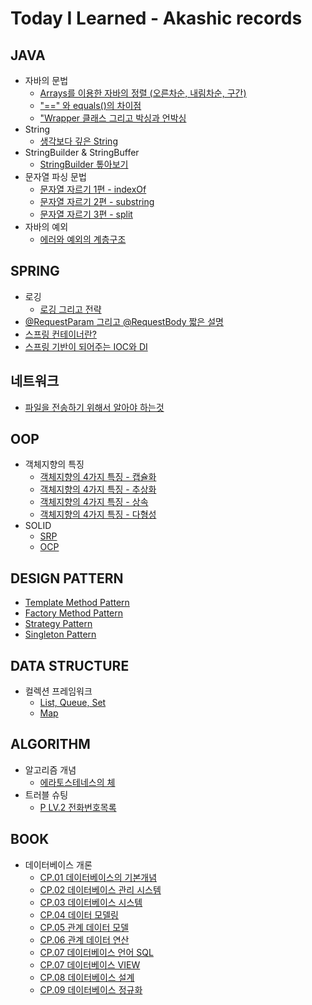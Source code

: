# Today I Learned - Akashic records

## JAVA
- 자바의 문법
  - [Arrays를 이용한 자바의 정렬 (오른차순, 내림차순, 구간)](https://github.com/jickDo/TIL/blob/main/Java/%EC%9E%90%EB%B0%94%EC%9D%98%20%EC%A0%95%EB%A0%AC(Arrays).md)
  - ["==" 와 equals()의 차이점](https://github.com/jickDo/TIL/blob/main/Java/%22%3D%3D%22%EC%99%80%20equals()%20%EB%8A%94%20%EB%AD%90%EC%95%BC%3F.md)
  - ["Wrapper 클래스 그리고 박싱과 언박싱](https://github.com/jickDo/TIL/blob/main/Java/Wrapper%20%ED%81%B4%EB%9E%98%EC%8A%A4.md)
- String
  - [생각보다 깊은 String](https://github.com/jickDo/TIL/blob/main/Java/%EC%83%9D%EA%B0%81%EB%B3%B4%EB%8B%A4%20%EA%B9%8A%EC%9D%80%20String.md)
- StringBuilder & StringBuffer
  - [StringBuilder 톺아보기](https://github.com/jickDo/TIL/blob/main/Java/StringBuilder%EC%9D%98%20%EB%AA%A8%EB%93%A0%EA%B2%83!.md)
- 문자열 파싱 문법
  - [문자열 자르기 1편 - indexOf](https://github.com/jickDo/TIL/blob/main/Java/%EB%AC%B8%EC%9E%90%EC%97%B4%20%EC%9E%90%EB%A5%B4%EA%B8%B01(indexOf).md)
  - [문자열 자르기 2편 - substring](https://github.com/jickDo/TIL/blob/main/Java/%EB%AC%B8%EC%9E%90%EC%97%B4%20%EC%9E%90%EB%A5%B4%EA%B8%B02(substring).md)
  - [문자열 자르기 3편 - split](https://github.com/jickDo/TIL/blob/main/Java/%EB%AC%B8%EC%9E%90%EC%97%B4%20%EC%9E%90%EB%A5%B4%EA%B8%B03(split).md)
- 자바의 예외
  - [에러와 예외의 계층구조](https://github.com/jickDo/TIL/blob/main/Java/%EC%9E%90%EB%B0%94%EC%9D%98%20%EC%97%90%EB%9F%AC%EC%99%80%20%EC%98%88%EC%99%B8%20%EA%B5%AC%EC%A1%B0.md)


## SPRING

- 로깅
  - [로깅 그리고 전략](https://github.com/jickDo/TIL/blob/main/Spring/%EB%A1%9C%EA%B9%85%20%EA%B7%B8%EB%A6%AC%EA%B3%A0%20%EC%A0%84%EB%9E%B5.md)
- [@RequestParam 그리고 @RequestBody 짧은 설명](https://github.com/jickDo/TIL/blob/main/Spring/%40RequestBody%20vs%20%40RequestParam.md)
- [스프링 컨테이너란?](https://github.com/jickDo/TIL/blob/main/Spring/%EC%8A%A4%ED%94%84%EB%A7%81%20%EC%BB%A8%ED%85%8C%EC%9D%B4%EB%84%88%EB%9E%80%3F.md)
- [스프링 기반이 되어주는 IOC와 DI](https://github.com/jickDo/TIL/blob/main/Spring/IOC%EC%99%80%20DI.md)
## 네트워크

 - [파일을 전송하기 위해서 알아야 하는것](https://github.com/jickDo/TIL/blob/main/Network/%ED%8C%8C%EC%9D%BC%EC%9D%84%20%EC%A0%84%EC%86%A1%EC%9D%84%20%ED%95%A0%EB%A0%A4%EB%A9%B4%3F%20.md)

## OOP

- 객체지향의 특징
  - [객체지향의 4가지 특징 - 캡슐화](https://github.com/jickDo/TIL/blob/main/OOP/%EA%B0%9D%EC%B2%B4%EC%A7%80%ED%96%A5%EC%9D%98%204%EA%B0%80%EC%A7%80%20%ED%8A%B9%EC%A7%95%20-%20%EC%BA%A1%EC%8A%90%ED%99%94.md)
  - [객체지향의 4가지 특징 - 추상화](https://github.com/jickDo/TIL/blob/main/OOP/%EA%B0%9D%EC%B2%B4%EC%A7%80%ED%96%A5%EC%9D%98%204%EA%B0%80%EC%A7%80%20%ED%8A%B9%EC%A7%95%20-%20%EC%B6%94%EC%83%81%ED%99%94.md)
  - [객체지향의 4가지 특징 - 상속](https://github.com/jickDo/TIL/blob/main/OOP/%EA%B0%9D%EC%B2%B4%EC%A7%80%ED%96%A5%EC%9D%98%204%EA%B0%80%EC%A7%80%20%ED%8A%B9%EC%A7%95%20-%20%EC%83%81%EC%86%8D.md)
  - [객체지향의 4가지 특징 - 다형성](https://github.com/jickDo/TIL/blob/main/OOP/%EA%B0%9D%EC%B2%B4%EC%A7%80%ED%96%A5%EC%9D%98%204%EA%B0%80%EC%A7%80%20%ED%8A%B9%EC%A7%95%20-%20%EB%8B%A4%ED%98%95%EC%84%B1.md)
- SOLID
  - [SRP](https://github.com/jickDo/TIL/blob/main/OOP/SOLID%20-%20SRP.md)
  - [OCP](https://github.com/jickDo/TIL/blob/main/OOP/SOLID%20-%20OCP.md)

## DESIGN PATTERN

- [Template Method Pattern](https://github.com/jickDo/TIL/blob/main/Design%20Pattern/%ED%85%9C%ED%94%8C%EB%A6%BF%20%EB%A9%94%EC%86%8C%EB%93%9C%20%ED%8C%A8%ED%84%B4%EC%9D%B4%EB%9E%80%3F.md)
- [Factory Method Pattern](https://github.com/jickDo/TIL/blob/main/Design%20Pattern/%ED%8C%A9%ED%86%A0%EB%A6%AC%20%EB%A9%94%EC%86%8C%EB%93%9C%20%ED%8C%A8%ED%84%B4%EC%9D%B4%EB%9E%80%3F.md)
- [Strategy Pattern](https://github.com/jickDo/TIL/blob/main/Design%20Pattern/%EC%A0%84%EB%9E%B5%20%ED%8C%A8%ED%84%B4%EC%9D%B4%EB%9E%80%3F.md)
- [Singleton Pattern](https://github.com/jickDo/TIL/blob/main/Design%20Pattern/%EC%8B%B1%EA%B8%80%ED%86%A4%20%ED%8C%A8%ED%84%B4%EC%9D%B4%EB%9E%80%3F.md)

## DATA STRUCTURE

- 컬렉션 프레임워크
  - [List, Queue, Set](https://github.com/jickDo/TIL/blob/main/Data%20Structure/%EC%BB%AC%EB%A0%89%EC%85%98%20%ED%94%84%EB%A0%88%EC%9E%84%EC%9B%8C%ED%81%AC.md) 
  - [Map](https://github.com/jickDo/TIL/blob/main/Data%20Structure/%EC%BB%AC%EB%A0%89%EC%85%98%20%ED%94%84%EB%A0%88%EC%9E%84%EC%9B%8C%ED%81%AC%20(Map).md)

## ALGORITHM
- 알고리즘 개념
  - [에라토스테네스의 체](https://github.com/jickDo/TIL/blob/main/Algorithm/%EC%97%90%EB%9D%BC%ED%86%A0%EC%8A%A4%ED%85%8C%EB%84%A4%EC%8A%A4%EC%9D%98%20%EC%B2%B4.md)
- 트러블 슈팅
  - [P LV.2 전화번호목록](https://github.com/jickDo/TIL/blob/main/Algorithm/Trouble%20Shooting/%ED%94%84%EB%A1%9C%EA%B7%B8%EB%9E%98%EB%A8%B8%EC%8A%A4%20Lv2.%20%EC%A0%84%ED%99%94%EB%B2%88%ED%98%B8%EB%AA%A9%EB%A1%9D.md)

## BOOK
- 데이터베이스 개론
  - [CP.01 데이터베이스의 기본개념](https://github.com/jickDo/TIL/blob/main/Book/%EB%8D%B0%EC%9D%B4%ED%84%B0%20%EB%B2%A0%EC%9D%B4%EC%8A%A4%20%EA%B0%9C%EB%A1%A0/%EB%8D%B0%EC%9D%B4%ED%84%B0%EB%B2%A0%EC%9D%B4%EC%8A%A4%20%EA%B8%B0%EB%B3%B8%20%EA%B0%9C%EB%85%90.md)
  - [CP.02 데이터베이스 관리 시스템](https://github.com/jickDo/TIL/blob/main/Book/%EB%8D%B0%EC%9D%B4%ED%84%B0%20%EB%B2%A0%EC%9D%B4%EC%8A%A4%20%EA%B0%9C%EB%A1%A0/%EB%8D%B0%EC%9D%B4%ED%84%B0%EB%B2%A0%EC%9D%B4%EC%8A%A4%20%EA%B4%80%EB%A6%AC%20%EC%8B%9C%EC%8A%A4%ED%85%9C.md)
  - [CP.03 데이터베이스 시스템](https://github.com/jickDo/TIL/blob/main/Book/%EB%8D%B0%EC%9D%B4%ED%84%B0%20%EB%B2%A0%EC%9D%B4%EC%8A%A4%20%EA%B0%9C%EB%A1%A0/%EB%8D%B0%EC%9D%B4%ED%84%B0%EB%B2%A0%EC%9D%B4%EC%8A%A4%20%EC%8B%9C%EC%8A%A4%ED%85%9C.md)
  - [CP.04 데이터 모델링](https://github.com/jickDo/TIL/blob/main/Book/%EB%8D%B0%EC%9D%B4%ED%84%B0%20%EB%B2%A0%EC%9D%B4%EC%8A%A4%20%EA%B0%9C%EB%A1%A0/%EB%8D%B0%EC%9D%B4%ED%84%B0%20%EB%AA%A8%EB%8D%B8%EB%A7%81.md)
  - [CP.05 관계 데이터 모델](https://github.com/jickDo/TIL/blob/main/Book/%EB%8D%B0%EC%9D%B4%ED%84%B0%20%EB%B2%A0%EC%9D%B4%EC%8A%A4%20%EA%B0%9C%EB%A1%A0/%EA%B4%80%EA%B3%84%20%EB%8D%B0%EC%9D%B4%ED%84%B0%20%EB%AA%A8%EB%8D%B8.md)
  - [CP.06 관계 데이터 연산](https://github.com/jickDo/TIL/blob/main/Book/%EB%8D%B0%EC%9D%B4%ED%84%B0%20%EB%B2%A0%EC%9D%B4%EC%8A%A4%20%EA%B0%9C%EB%A1%A0/%EA%B4%80%EA%B3%84%20%EB%8D%B0%EC%9D%B4%ED%84%B0%20%EC%97%B0%EC%82%B0.md)
  - [CP.07 데이터베이스 언어 SQL](https://github.com/jickDo/TIL/blob/main/Book/%EB%8D%B0%EC%9D%B4%ED%84%B0%20%EB%B2%A0%EC%9D%B4%EC%8A%A4%20%EA%B0%9C%EB%A1%A0/%EB%8D%B0%EC%9D%B4%ED%84%B0%EB%B2%A0%EC%9D%B4%EC%8A%A4%20%EC%96%B8%EC%96%B4%20SQL.md)
  - [CP.07 데이터베이스 VIEW](https://github.com/jickDo/TIL/blob/main/Book/%EB%8D%B0%EC%9D%B4%ED%84%B0%20%EB%B2%A0%EC%9D%B4%EC%8A%A4%20%EA%B0%9C%EB%A1%A0/%EB%8D%B0%EC%9D%B4%ED%84%B0%EB%B2%A0%EC%9D%B4%EC%8A%A4%20%EC%96%B8%EC%96%B4%20%EB%B7%B0.md)
  - [CP.08 데이터베이스 설계](https://github.com/jickDo/TIL/blob/main/Book/%EB%8D%B0%EC%9D%B4%ED%84%B0%20%EB%B2%A0%EC%9D%B4%EC%8A%A4%20%EA%B0%9C%EB%A1%A0/%EB%8D%B0%EC%9D%B4%ED%84%B0%EB%B2%A0%EC%9D%B4%EC%8A%A4%20%EC%84%A4%EA%B3%84.md)
  - [CP.09 데이터베이스 정규화](https://github.com/jickDo/TIL/blob/main/Book/%EB%8D%B0%EC%9D%B4%ED%84%B0%20%EB%B2%A0%EC%9D%B4%EC%8A%A4%20%EA%B0%9C%EB%A1%A0/%EB%8D%B0%EC%9D%B4%ED%84%B0%EB%B2%A0%EC%9D%B4%EC%8A%A4%20%EC%A0%95%EA%B7%9C%ED%99%94.md)






